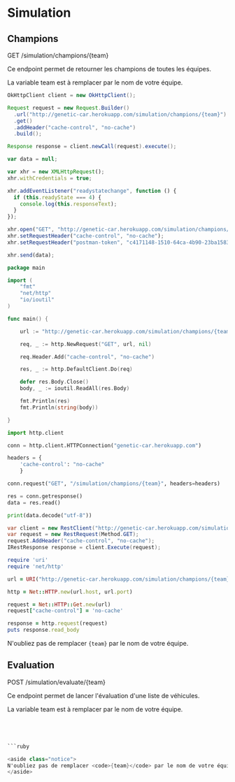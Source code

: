 # Simulation

## Champions

<coderest>
  <span class="verb">GET</span>
  <span class="uri">/simulation/champions/{team}</span>
</coderest>

Ce endpoint permet de retourner les champions de toutes les équipes.

La variable team est à remplacer par le nom de votre équipe.

```java
OkHttpClient client = new OkHttpClient();

Request request = new Request.Builder()
  .url("http://genetic-car.herokuapp.com/simulation/champions/{team}")
  .get()
  .addHeader("cache-control", "no-cache")
  .build();

Response response = client.newCall(request).execute();
```

```javascript
var data = null;

var xhr = new XMLHttpRequest();
xhr.withCredentials = true;

xhr.addEventListener("readystatechange", function () {
  if (this.readyState === 4) {
    console.log(this.responseText);
  }
});

xhr.open("GET", "http://genetic-car.herokuapp.com/simulation/champions/{team}");
xhr.setRequestHeader("cache-control", "no-cache");
xhr.setRequestHeader("postman-token", "c4171148-1510-64ca-4b90-23ba1583efd6");

xhr.send(data);
```

```go
package main

import (
	"fmt"
	"net/http"
	"io/ioutil"
)

func main() {

	url := "http://genetic-car.herokuapp.com/simulation/champions/{team}"

	req, _ := http.NewRequest("GET", url, nil)

	req.Header.Add("cache-control", "no-cache")

	res, _ := http.DefaultClient.Do(req)

	defer res.Body.Close()
	body, _ := ioutil.ReadAll(res.Body)

	fmt.Println(res)
	fmt.Println(string(body))

}
```

```python
import http.client

conn = http.client.HTTPConnection("genetic-car.herokuapp.com")

headers = {
    'cache-control': "no-cache"
    }

conn.request("GET", "/simulation/champions/{team}", headers=headers)

res = conn.getresponse()
data = res.read()

print(data.decode("utf-8"))
```

```csharp
var client = new RestClient("http://genetic-car.herokuapp.com/simulation/champions/{team}");
var request = new RestRequest(Method.GET);
request.AddHeader("cache-control", "no-cache");
IRestResponse response = client.Execute(request);
```

```ruby
require 'uri'
require 'net/http'

url = URI("http://genetic-car.herokuapp.com/simulation/champions/{team}")

http = Net::HTTP.new(url.host, url.port)

request = Net::HTTP::Get.new(url)
request["cache-control"] = 'no-cache'

response = http.request(request)
puts response.read_body
```

<aside class="notice">
N'oubliez pas de remplacer <code>{team}</code> par le nom de votre équipe.
</aside>

## Evaluation

<coderest>
  <span class="verb">POST</span>
  <span class="uri">/simulation/evaluate/{team}</span>
</coderest>

Ce endpoint permet de lancer l'évaluation d'une liste de véhicules.

La variable team est à remplacer par le nom de votre équipe.

  ```java
  ```
  ```javascript
  ```
  ```go
  ```
  ```python
  ```
  ```csharp
  ```ruby
  
<aside class="notice">
N'oubliez pas de remplacer <code>{team}</code> par le nom de votre équipe.
</aside>